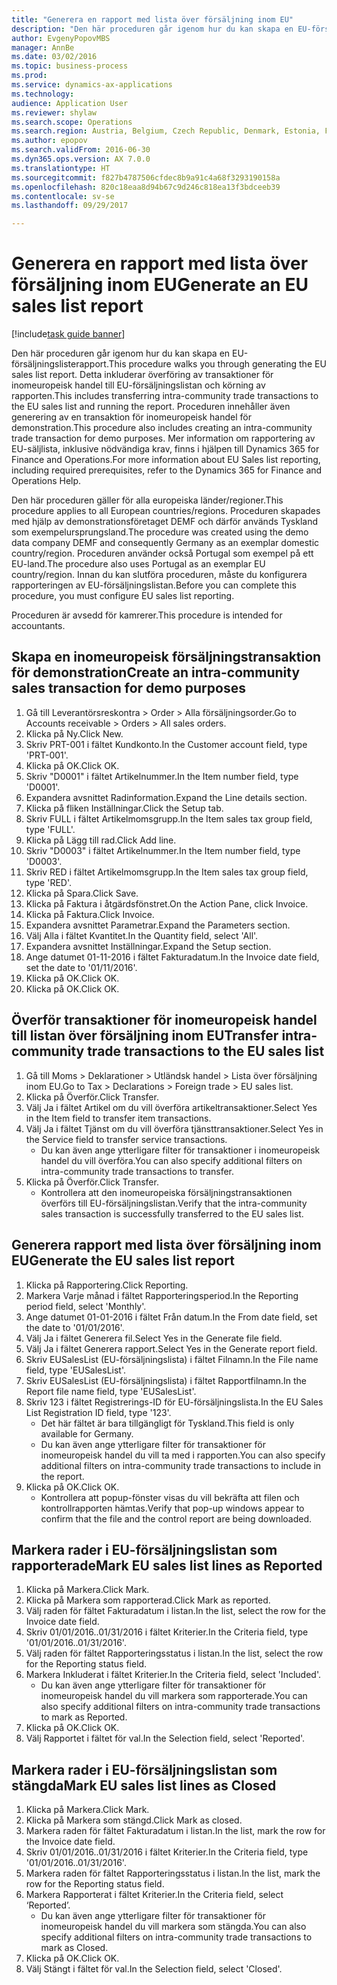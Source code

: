 ```yaml
--- 
title: "Generera en rapport med lista över försäljning inom EU"
description: "Den här proceduren går igenom hur du kan skapa en EU-försäljningslisterapport."
author: EvgenyPopovMBS
manager: AnnBe
ms.date: 03/02/2016
ms.topic: business-process
ms.prod: 
ms.service: dynamics-ax-applications
ms.technology: 
audience: Application User
ms.reviewer: shylaw
ms.search.scope: Operations
ms.search.region: Austria, Belgium, Czech Republic, Denmark, Estonia, Finland, France, Germany, Hungary, Ireland, Italy, Latvia, Lithuania, Netherlands, Poland, Spain, Sweden, United Kingdom
ms.author: epopov
ms.search.validFrom: 2016-06-30
ms.dyn365.ops.version: AX 7.0.0
ms.translationtype: HT
ms.sourcegitcommit: f827b4787506cfdec8b9a91c4a68f3293190158a
ms.openlocfilehash: 820c18eaa8d94b67c9d246c818ea13f3bdceeb39
ms.contentlocale: sv-se
ms.lasthandoff: 09/29/2017

---
```

# <a name="generate-an-eu-sales-list-report"></a><span data-ttu-id="cabde-103">Generera en rapport med lista över försäljning inom EU</span><span class="sxs-lookup"><span data-stu-id="cabde-103">Generate an EU sales list report</span></span>

[!include[task guide banner](../../includes/task-guide-banner.md)]

<span data-ttu-id="cabde-104">Den här proceduren går igenom hur du kan skapa en EU-försäljningslisterapport.</span><span class="sxs-lookup"><span data-stu-id="cabde-104">This procedure walks you through generating the EU sales list report.</span></span> <span data-ttu-id="cabde-105">Detta inkluderar överföring av transaktioner för inomeuropeisk handel till EU-försäljningslistan och körning av rapporten.</span><span class="sxs-lookup"><span data-stu-id="cabde-105">This includes transferring intra-community trade transactions to the EU sales list and running the report.</span></span> <span data-ttu-id="cabde-106">Proceduren innehåller även generering av en transaktion för inomeuropeisk handel för demonstration.</span><span class="sxs-lookup"><span data-stu-id="cabde-106">This  procedure also includes creating an intra-community trade transaction for demo purposes.</span></span> <span data-ttu-id="cabde-107">Mer information om rapportering av EU-säljlista, inklusive nödvändiga krav, finns i hjälpen till Dynamics 365 for Finance and Operations.</span><span class="sxs-lookup"><span data-stu-id="cabde-107">For more information about EU Sales list reporting, including required prerequisites, refer to the Dynamics 365 for Finance and Operations Help.</span></span>

<span data-ttu-id="cabde-108">Den här proceduren gäller för alla europeiska länder/regioner.</span><span class="sxs-lookup"><span data-stu-id="cabde-108">This procedure applies to all European countries/regions.</span></span> <span data-ttu-id="cabde-109">Proceduren skapades med hjälp av demonstrationsföretaget DEMF och därför används Tyskland som exempelursprungsland.</span><span class="sxs-lookup"><span data-stu-id="cabde-109">The procedure was created using the demo data company DEMF and consequently Germany as an exemplar domestic country/region.</span></span> <span data-ttu-id="cabde-110">Proceduren använder också Portugal som exempel på ett EU-land.</span><span class="sxs-lookup"><span data-stu-id="cabde-110">The procedure also uses Portugal as an exemplar EU country/region.</span></span> <span data-ttu-id="cabde-111">Innan du kan slutföra proceduren, måste du konfigurera rapporteringen av EU-försäljningslistan.</span><span class="sxs-lookup"><span data-stu-id="cabde-111">Before you can complete this procedure, you must configure EU sales list reporting.</span></span>

<span data-ttu-id="cabde-112">Proceduren är avsedd för kamrerer.</span><span class="sxs-lookup"><span data-stu-id="cabde-112">This procedure is intended for accountants.</span></span>


## <a name="create-an-intra-community-sales-transaction-for-demo-purposes"></a><span data-ttu-id="cabde-113">Skapa en inomeuropeisk försäljningstransaktion för demonstration</span><span class="sxs-lookup"><span data-stu-id="cabde-113">Create an intra-community sales transaction for demo purposes</span></span>
1. <span data-ttu-id="cabde-114">Gå till Leverantörsreskontra > Order > Alla försäljningsorder.</span><span class="sxs-lookup"><span data-stu-id="cabde-114">Go to Accounts receivable > Orders > All sales orders.</span></span>
2. <span data-ttu-id="cabde-115">Klicka på Ny.</span><span class="sxs-lookup"><span data-stu-id="cabde-115">Click New.</span></span>
3. <span data-ttu-id="cabde-116">Skriv PRT-001 i fältet Kundkonto.</span><span class="sxs-lookup"><span data-stu-id="cabde-116">In the Customer account field, type 'PRT-001'.</span></span>
4. <span data-ttu-id="cabde-117">Klicka på OK.</span><span class="sxs-lookup"><span data-stu-id="cabde-117">Click OK.</span></span>
5. <span data-ttu-id="cabde-118">Skriv "D0001" i fältet Artikelnummer.</span><span class="sxs-lookup"><span data-stu-id="cabde-118">In the Item number field, type 'D0001'.</span></span>
6. <span data-ttu-id="cabde-119">Expandera avsnittet Radinformation.</span><span class="sxs-lookup"><span data-stu-id="cabde-119">Expand the Line details section.</span></span>
7. <span data-ttu-id="cabde-120">Klicka på fliken Inställningar.</span><span class="sxs-lookup"><span data-stu-id="cabde-120">Click the Setup tab.</span></span>
8. <span data-ttu-id="cabde-121">Skriv FULL i fältet Artikelmomsgrupp.</span><span class="sxs-lookup"><span data-stu-id="cabde-121">In the Item sales tax group field, type 'FULL'.</span></span>
9. <span data-ttu-id="cabde-122">Klicka på Lägg till rad.</span><span class="sxs-lookup"><span data-stu-id="cabde-122">Click Add line.</span></span>
10. <span data-ttu-id="cabde-123">Skriv "D0003" i fältet Artikelnummer.</span><span class="sxs-lookup"><span data-stu-id="cabde-123">In the Item number field, type 'D0003'.</span></span>
11. <span data-ttu-id="cabde-124">Skriv RED i fältet Artikelmomsgrupp.</span><span class="sxs-lookup"><span data-stu-id="cabde-124">In the Item sales tax group field, type 'RED'.</span></span>
12. <span data-ttu-id="cabde-125">Klicka på Spara.</span><span class="sxs-lookup"><span data-stu-id="cabde-125">Click Save.</span></span>
13. <span data-ttu-id="cabde-126">Klicka på Faktura i åtgärdsfönstret.</span><span class="sxs-lookup"><span data-stu-id="cabde-126">On the Action Pane, click Invoice.</span></span>
14. <span data-ttu-id="cabde-127">Klicka på Faktura.</span><span class="sxs-lookup"><span data-stu-id="cabde-127">Click Invoice.</span></span>
15. <span data-ttu-id="cabde-128">Expandera avsnittet Parametrar.</span><span class="sxs-lookup"><span data-stu-id="cabde-128">Expand the Parameters section.</span></span>
16. <span data-ttu-id="cabde-129">Välj Alla i fältet Kvantitet.</span><span class="sxs-lookup"><span data-stu-id="cabde-129">In the Quantity field, select 'All'.</span></span>
17. <span data-ttu-id="cabde-130">Expandera avsnittet Inställningar.</span><span class="sxs-lookup"><span data-stu-id="cabde-130">Expand the Setup section.</span></span>
18. <span data-ttu-id="cabde-131">Ange datumet 01-11-2016 i fältet Fakturadatum.</span><span class="sxs-lookup"><span data-stu-id="cabde-131">In the Invoice date field, set the date to '01/11/2016'.</span></span>
19. <span data-ttu-id="cabde-132">Klicka på OK.</span><span class="sxs-lookup"><span data-stu-id="cabde-132">Click OK.</span></span>
20. <span data-ttu-id="cabde-133">Klicka på OK.</span><span class="sxs-lookup"><span data-stu-id="cabde-133">Click OK.</span></span>

## <a name="transfer-intra-community-trade-transactions-to-the-eu-sales-list"></a><span data-ttu-id="cabde-134">Överför transaktioner för inomeuropeisk handel till listan över försäljning inom EU</span><span class="sxs-lookup"><span data-stu-id="cabde-134">Transfer intra-community trade transactions to the EU sales list</span></span>
1. <span data-ttu-id="cabde-135">Gå till Moms > Deklarationer > Utländsk handel > Lista över försäljning inom EU.</span><span class="sxs-lookup"><span data-stu-id="cabde-135">Go to Tax > Declarations > Foreign trade > EU sales list.</span></span>
2. <span data-ttu-id="cabde-136">Klicka på Överför.</span><span class="sxs-lookup"><span data-stu-id="cabde-136">Click Transfer.</span></span>
3. <span data-ttu-id="cabde-137">Välj Ja i fältet Artikel om du vill överföra artikeltransaktioner.</span><span class="sxs-lookup"><span data-stu-id="cabde-137">Select Yes in the Item field to transfer item transactions.</span></span>
4. <span data-ttu-id="cabde-138">Välj Ja i fältet Tjänst om du vill överföra tjänsttransaktioner.</span><span class="sxs-lookup"><span data-stu-id="cabde-138">Select Yes in the Service field to transfer service transactions.</span></span>
    * <span data-ttu-id="cabde-139">Du kan även ange ytterligare filter för transaktioner i inomeuropeisk handel du vill överföra.</span><span class="sxs-lookup"><span data-stu-id="cabde-139">You can also specify additional filters on intra-community trade transactions to transfer.</span></span>  
5. <span data-ttu-id="cabde-140">Klicka på Överför.</span><span class="sxs-lookup"><span data-stu-id="cabde-140">Click Transfer.</span></span>
    * <span data-ttu-id="cabde-141">Kontrollera att den inomeuropeiska försäljningstransaktionen överförs till EU-försäljningslistan.</span><span class="sxs-lookup"><span data-stu-id="cabde-141">Verify that the intra-community sales transaction is successfully transferred to the EU sales list.</span></span>  

## <a name="generate-the-eu-sales-list-report"></a><span data-ttu-id="cabde-142">Generera rapport med lista över försäljning inom EU</span><span class="sxs-lookup"><span data-stu-id="cabde-142">Generate the EU sales list report</span></span>
1. <span data-ttu-id="cabde-143">Klicka på Rapportering.</span><span class="sxs-lookup"><span data-stu-id="cabde-143">Click Reporting.</span></span>
2. <span data-ttu-id="cabde-144">Markera Varje månad i fältet Rapporteringsperiod.</span><span class="sxs-lookup"><span data-stu-id="cabde-144">In the Reporting period field, select 'Monthly'.</span></span>
3. <span data-ttu-id="cabde-145">Ange datumet 01-01-2016 i fältet Från datum.</span><span class="sxs-lookup"><span data-stu-id="cabde-145">In the From date field, set the date to '01/01/2016'.</span></span>
4. <span data-ttu-id="cabde-146">Välj Ja i fältet Generera fil.</span><span class="sxs-lookup"><span data-stu-id="cabde-146">Select Yes in the Generate file field.</span></span>
5. <span data-ttu-id="cabde-147">Välj Ja i fältet Generera rapport.</span><span class="sxs-lookup"><span data-stu-id="cabde-147">Select Yes in the Generate report field.</span></span>
6. <span data-ttu-id="cabde-148">Skriv EUSalesList (EU-försäljningslista) i fältet Filnamn.</span><span class="sxs-lookup"><span data-stu-id="cabde-148">In the File name field, type 'EUSalesList'.</span></span>
7. <span data-ttu-id="cabde-149">Skriv EUSalesList (EU-försäljningslista) i fältet Rapportfilnamn.</span><span class="sxs-lookup"><span data-stu-id="cabde-149">In the Report file name field, type 'EUSalesList'.</span></span>
8. <span data-ttu-id="cabde-150">Skriv 123 i fältet Registrerings-ID för EU-försäljningslista.</span><span class="sxs-lookup"><span data-stu-id="cabde-150">In the EU Sales List Registration ID field, type '123'.</span></span>
    * <span data-ttu-id="cabde-151">Det här fältet är bara tillgängligt för Tyskland.</span><span class="sxs-lookup"><span data-stu-id="cabde-151">This field is only available for Germany.</span></span>  
    * <span data-ttu-id="cabde-152">Du kan även ange ytterligare filter för transaktioner för inomeuropeisk handel du vill ta med i rapporten.</span><span class="sxs-lookup"><span data-stu-id="cabde-152">You can also specify additional filters on intra-community trade transactions to include in the report.</span></span>  
9. <span data-ttu-id="cabde-153">Klicka på OK.</span><span class="sxs-lookup"><span data-stu-id="cabde-153">Click OK.</span></span>
    * <span data-ttu-id="cabde-154">Kontrollera att popup-fönster visas du vill bekräfta att filen och kontrollrapporten hämtas.</span><span class="sxs-lookup"><span data-stu-id="cabde-154">Verify that pop-up windows appear to confirm that the file and the control report are being downloaded.</span></span>  

## <a name="mark-eu-sales-list-lines-as-reported"></a><span data-ttu-id="cabde-155">Markera rader i EU-försäljningslistan som rapporterade</span><span class="sxs-lookup"><span data-stu-id="cabde-155">Mark EU sales list lines as Reported</span></span>
1. <span data-ttu-id="cabde-156">Klicka på Markera.</span><span class="sxs-lookup"><span data-stu-id="cabde-156">Click Mark.</span></span>
2. <span data-ttu-id="cabde-157">Klicka på Markera som rapporterad.</span><span class="sxs-lookup"><span data-stu-id="cabde-157">Click Mark as reported.</span></span>
3. <span data-ttu-id="cabde-158">Välj raden för fältet Fakturadatum i listan.</span><span class="sxs-lookup"><span data-stu-id="cabde-158">In the list, select the row for the Invoice date field.</span></span>
4. <span data-ttu-id="cabde-159">Skriv 01/01/2016..01/31/2016 i fältet Kriterier.</span><span class="sxs-lookup"><span data-stu-id="cabde-159">In the Criteria field, type '01/01/2016..01/31/2016'.</span></span>
5. <span data-ttu-id="cabde-160">Välj raden för fältet Rapporteringsstatus i listan.</span><span class="sxs-lookup"><span data-stu-id="cabde-160">In the list, select the row for the Reporting status field.</span></span>
6. <span data-ttu-id="cabde-161">Markera Inkluderat i fältet Kriterier.</span><span class="sxs-lookup"><span data-stu-id="cabde-161">In the Criteria field, select 'Included'.</span></span>
    * <span data-ttu-id="cabde-162">Du kan även ange ytterligare filter för transaktioner för inomeuropeisk handel du vill markera som rapporterade.</span><span class="sxs-lookup"><span data-stu-id="cabde-162">You can also specify additional filters on intra-community trade transactions to mark as Reported.</span></span>  
7. <span data-ttu-id="cabde-163">Klicka på OK.</span><span class="sxs-lookup"><span data-stu-id="cabde-163">Click OK.</span></span>
8. <span data-ttu-id="cabde-164">Välj Rapportet i fältet för val.</span><span class="sxs-lookup"><span data-stu-id="cabde-164">In the Selection field, select 'Reported'.</span></span>

## <a name="mark-eu-sales-list-lines-as-closed"></a><span data-ttu-id="cabde-165">Markera rader i EU-försäljningslistan som stängda</span><span class="sxs-lookup"><span data-stu-id="cabde-165">Mark EU sales list lines as Closed</span></span>
1. <span data-ttu-id="cabde-166">Klicka på Markera.</span><span class="sxs-lookup"><span data-stu-id="cabde-166">Click Mark.</span></span>
2. <span data-ttu-id="cabde-167">Klicka på Markera som stängd.</span><span class="sxs-lookup"><span data-stu-id="cabde-167">Click Mark as closed.</span></span>
3. <span data-ttu-id="cabde-168">Markera raden för fältet Fakturadatum i listan.</span><span class="sxs-lookup"><span data-stu-id="cabde-168">In the list, mark the row for the Invoice date field.</span></span>
4. <span data-ttu-id="cabde-169">Skriv 01/01/2016..01/31/2016 i fältet Kriterier.</span><span class="sxs-lookup"><span data-stu-id="cabde-169">In the Criteria field, type '01/01/2016..01/31/2016'.</span></span>
5. <span data-ttu-id="cabde-170">Markera raden för fältet Rapporteringsstatus i listan.</span><span class="sxs-lookup"><span data-stu-id="cabde-170">In the list, mark the row for the Reporting status field.</span></span>
6. <span data-ttu-id="cabde-171">Markera Rapporterat i fältet Kriterier.</span><span class="sxs-lookup"><span data-stu-id="cabde-171">In the Criteria field, select ‘Reported’.</span></span>
    * <span data-ttu-id="cabde-172">Du kan även ange ytterligare filter för transaktioner för inomeuropeisk handel du vill markera som stängda.</span><span class="sxs-lookup"><span data-stu-id="cabde-172">You can also specify additional filters on intra-community trade transactions to mark as Closed.</span></span>  
7. <span data-ttu-id="cabde-173">Klicka på OK.</span><span class="sxs-lookup"><span data-stu-id="cabde-173">Click OK.</span></span>
8. <span data-ttu-id="cabde-174">Välj Stängt i fältet för val.</span><span class="sxs-lookup"><span data-stu-id="cabde-174">In the Selection field, select 'Closed'.</span></span>


